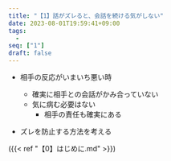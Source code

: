 ```yaml
---
title: "【1】話がズレると、会話を続ける気がしない"
date: 2023-08-01T19:59:41+09:00
tags: 
  -
seq: ["1"]
draft: false
---
```


- 相手の反応がいまいち悪い時
  - 確実に相手との会話がかみ合っていない
  - 気に病む必要はない
    - 相手の責任も確実にある

- ズレを防止する方法を考える

({{< ref "【0】はじめに.md" >}}) 